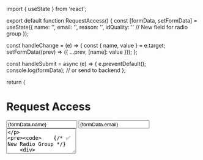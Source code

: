 import { useState } from 'react';

export default function RequestAccess() {
  const [formData, setFormData] = useState({
    name: '',
    email: '',
    reason: '',
    idQuality: '' // New field for radio group
  });

  const handleChange = (e) => {
    const { name, value } = e.target;
    setFormData((prev) => ({
      ...prev,
      [name]: value
    }));
  };

  const handleSubmit = async (e) => {
    e.preventDefault();
    console.log(formData); // or send to backend
  };

  return (
    <div className="max-w-lg mx-auto mt-10 p-6 bg-white rounded shadow">
      <h1 className="text-2xl font-bold mb-4">Request Access</h1>
      <form onSubmit={handleSubmit} className="space-y-6">
        <input
          type="text"
          name="name"
          placeholder="Your full name"
          value={formData.name}
          onChange={handleChange}
          required
          className="w-full p-2 border rounded"
        />
        <input
          type="email"
          name="email"
          placeholder="Your email"
          value={formData.email}
          onChange={handleChange}
          required
          className="w-full p-2 border rounded"
        />
        <textarea
          name="reason"
          placeholder="Why do you need access?"
          value={formData.reason}
          onChange={handleChange}
          rows="4"
          className="w-full p-2 border rounded"
        />

        {/* ✅ New Radio Group */}
        <div>
          <h3 className="mb-4 font-semibold text-gray-900 dark:text-white">Identification Quality</h3>
          <ul className="items-center w-full text-sm font-medium text-gray-900 bg-white border border-gray-200 rounded-lg sm:flex dark:bg-gray-700 dark:border-gray-600 dark:text-white">
            {["Invalid", "Correct", "Moderate", "Low"].map((option, index) => (
              <li
                key={option}
                className={`w-full ${index !== 3 ? "border-b sm:border-b-0 sm:border-r" : ""} border-gray-200 dark:border-gray-600`}
              >
                <div className="flex items-center ps-3">
                  <input
                    id={`radio-${option.toLowerCase()}`}
                    type="radio"
                    name="idQuality"
                    value={option}
                    checked={formData.idQuality === option}
                    onChange={handleChange}
                    className="w-4 h-4 text-blue-600 bg-gray-100 border-gray-300 focus:ring-blue-500 dark:focus:ring-blue-600 dark:ring-offset-gray-700 focus:ring-2 dark:bg-gray-600 dark:border-gray-500"
                  />
                  <label
                    htmlFor={`radio-${option.toLowerCase()}`}
                    className="w-full py-3 ms-2 text-sm font-medium text-gray-900 dark:text-gray-300"
                  >
                    {option}
                  </label>
                </div>
              </li>
            ))}
          </ul>
        </div>

        <button
          type="submit"
          className="bg-blue-600 text-white px-4 py-2 rounded hover:bg-blue-700"
        >
          Submit Request
        </button>
      </form>
    </div>
  );
}
